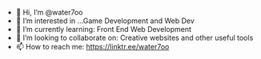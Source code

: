 - 👋 Hi, I’m @water7oo
- 👀 I’m interested in ...Game Development and Web Dev
- 🌱 I’m currently learning: Front End Web Development
- 💞️ I’m looking to collaborate on: Creative websites and other useful tools
- 📫 How to reach me: https://linktr.ee/water7oo

<!---
water7oo/water7oo is a ✨ special ✨ repository because its `README.md` (this file) appears on your GitHub profile.
You can click the Preview link to take a look at your changes.
--->
